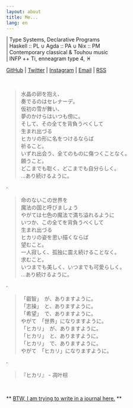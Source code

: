 ```yaml
---
layout: about
title: Me...
lang: en
---
```


| Type Systems, Declarative Programs  
| Haskell :: PL ∪ Agda :: PA ∪ Nix :: PM  
| Contemporary classical & Touhou music  
| INFP ++ Ti, enneagram type 4, ♓︎

[GitHub](https://github.com/raptazure) | [Twitter](https://twitter.com/raptazure) | [Instagram](https://www.instagram.com/raptazure/) | [Email](mailto:hermit0x9@outlook.com) | [RSS](https://raptazure.github.io/rss.xml)

<br />

<div lang="ja">

> 水晶の卵を抱え、  
> 奏でるのはセレナーデ。  
> 仮初の雪が舞い、  
> 夢のかけらはいつも傍に。  
> そして、その全てを背負うべくして  
> 生まれ出づる  
> ヒカリの形に名をつけるならば  
> 祈ること。  
> いずれ出会う、全てのものに傷つくことなく。  
> 願うこと。  
> どこまでも聡く、どこまでも自分らしく。  
> …あり続けるように。  

·

> 命のないこの世界を  
> 魔法の国と呼びましょう  
> やがては七色の魔法で満ち溢れるように  
> いつか、この全てを背負うべくして   
> 生まれ出づる  
> ヒカリの姿を思い描くならば  
> 望むこと。  
> 一人寂しく、孤独に震え続けることなく。  
> 求むこと。  
> いつまでも美しく、いつまでも可愛らしく。  
> …あり続けるように。  

·

> 「叡智」　が、ありますように。  
> 「志操」　と、ありますように。  
> 「希望」　で、ありますように。  
> やがて　「世界」になりますように。  
> 「ヒカリ」　が、ありますように。  
> 「ヒカリ」　と、ありますように。  
> 「ヒカリ」　で、ありますように。  
> やがて　「ヒカリ」になりますように。  

·

> 『ヒカリ』 - 凋叶棕

</div>

<br />

** [BTW, I am trying to write in a journal here.](https://raptazure.github.io/journal) **
